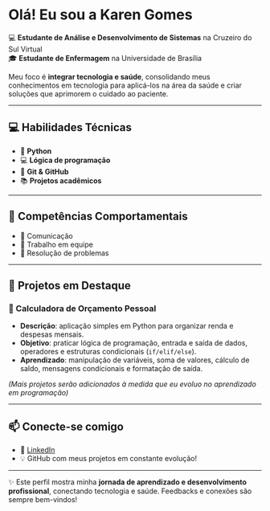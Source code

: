 # Olá! Eu sou a Karen Gomes

💻 **Estudante de Análise e Desenvolvimento de Sistemas** na Cruzeiro do Sul Virtual  
🎓 **Estudante de Enfermagem** na Universidade de Brasília  

Meu foco é **integrar tecnologia e saúde**, consolidando meus conhecimentos em tecnologia para aplicá-los na área da saúde e criar soluções que aprimorem o cuidado ao paciente.

---

## 💻 Habilidades Técnicas
- 🐍 **Python**  
- 💻 **Lógica de programação**  
- 🔧 **Git & GitHub**  
- 📚 **Projetos acadêmicos**

---

## 🌱 Competências Comportamentais
- 💬 Comunicação  
- 🤝 Trabalho em equipe  
- 🧠 Resolução de problemas

---

## 🚀 Projetos em Destaque

### 🧮 Calculadora de Orçamento Pessoal
- **Descrição**: aplicação simples em Python para organizar renda e despesas mensais.  
- **Objetivo**: praticar lógica de programação, entrada e saída de dados, operadores e estruturas condicionais (`if/elif/else`).  
- **Aprendizado**: manipulação de variáveis, soma de valores, cálculo de saldo, mensagens condicionais e formatação de saída.  

*(Mais projetos serão adicionados à medida que eu evoluo no aprendizado em programação)*

---

## 📫 Conecte-se comigo
- 🔗 [LinkedIn](https://www.linkedin.com/in/karen-agomes/)  
- 💡 GitHub com meus projetos em constante evolução!
---

✨ Este perfil mostra minha **jornada de aprendizado e desenvolvimento profissional**, conectando tecnologia e saúde. Feedbacks e conexões são sempre bem-vindos!
